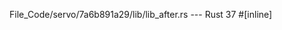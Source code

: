 File_Code/servo/7a6b891a29/lib/lib_after.rs --- Rust
                                                                                                                                                            37     #[inline]

